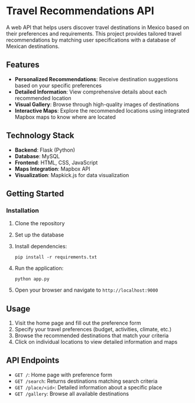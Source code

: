 # Travel Recommendations API

A web API that helps users discover travel destinations in Mexico based on their preferences and requirements. This project provides tailored travel recommendations by matching user specifications with a database of Mexican destinations.

## Features

- **Personalized Recommendations**: Receive destination suggestions based on your specific preferences
- **Detailed Information**: View comprehensive details about each recommended location
- **Visual Gallery**: Browse through high-quality images of destinations
- **Interactive Maps**: Explore the recommended locations using integrated Mapbox maps to know where are located

## Technology Stack

- **Backend**: Flask (Python)
- **Database**: MySQL
- **Frontend**: HTML, CSS, JavaScript
- **Maps Integration**: Mapbox API
- **Visualization**: Mapkick.js for data visualization

## Getting Started


### Installation

1. Clone the repository

2. Set up the database

3. Install dependencies:
   ```
   pip install -r requirements.txt
   ```

4. Run the application:
   ```
   python app.py
   ```

5. Open your browser and navigate to `http://localhost:9000`

## Usage

1. Visit the home page and fill out the preference form
2. Specify your travel preferences (budget, activities, climate, etc.)
3. Browse the recommended destinations that match your criteria
4. Click on individual locations to view detailed information and maps

## API Endpoints

- `GET /`: Home page with preference form
- `GET /search`: Returns destinations matching search criteria
- `GET /place/<id>`: Detailed information about a specific place
- `GET /gallery`: Browse all available destinations
